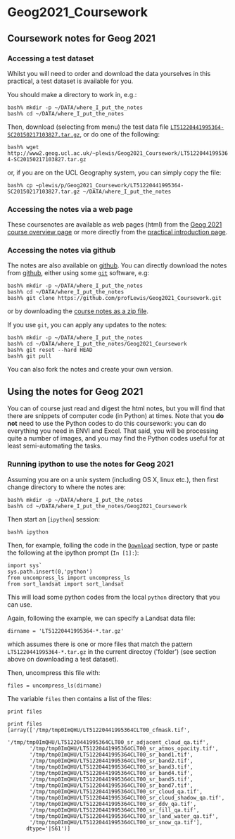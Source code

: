 # Geog2021_Coursework

## Coursework notes for Geog 2021

### Accessing a test dataset

Whilst you will need to order and download the data yourselves in this practical, a test dataset is available for you.

You should make a directory to work in, e.g.:

```
bash% mkdir -p ~/DATA/where_I_put_the_notes
bash% cd ~/DATA/where_I_put_the_notes
```

Then, download (selecting from menu) the test data file [`LT51220441995364-SC20150217103827.tar.gz`](http://www2.geog.ucl.ac.uk/~plewis/Geog2021_Coursework/LT51220441995364-SC20150217103827.tar.gz), or do one of the following:

`bash% wget http://www2.geog.ucl.ac.uk/~plewis/Geog2021_Coursework/LT51220441995364-SC20150217103827.tar.gz`

or, if you are on the UCL Geography system, you can simply copy the file:

`bash% cp ~plewis/p/Geog2021_Coursework/LT51220441995364-SC20150217103827.tar.gz ~/DATA/where_I_put_the_notes`


### Accessing the notes via a web page

These coursenotes are available as web pages (html) from the [Geog 2021 course overview page](http://www2.geog.ucl.ac.uk/~plewis/geog2021) or more directly from the [practical introduction page](http://www2.geog.ucl.ac.uk/~plewis/Geog2021_Coursework/CW-1-Pearl-River-Intro.html).

### Accessing the notes via github

The notes are also available on [github](https://github.com/profLewis/Geog2021_Coursework). You can directly download the notes from [github](https://github.com/profLewis/Geog2021_Coursework), either using some [`git`](http://en.wikipedia.org/wiki/Git_(software)) software, e.g:

```
bash% mkdir -p ~/DATA/where_I_put_the_notes
bash% cd ~/DATA/where_I_put_the_notes
bash% git clone https://github.com/profLewis/Geog2021_Coursework.git
```

or by downloading the [course notes as a zip file](https://github.com/profLewis/Geog2021_Coursework/archive/master.zip).

If you use `git`, you can apply any updates to the notes:

```
bash% mkdir -p ~/DATA/where_I_put_the_notes
bash% cd ~/DATA/where_I_put_the_notes/Geog2021_Coursework
bash% git reset --hard HEAD
bash% git pull
```

You can also fork the notes and create your own version.

## Using the notes for Geog 2021

You can of course just read and digest the html notes, but you will find that there are snippets of computer code (in Python) at times. Note that you **do not** need to use the Python codes to do this coursework: you can do everything you need in ENVI and Excel. That said, you will be processing quite a number of images, and you may find the Python codes useful for at least semi-automating the tasks.

### Running ipython to use the notes for Geog 2021

Assuming you are on a unix system (including OS X, linux etc.), then first change directory to where the notes are:

```
bash% mkdir -p ~/DATA/where_I_put_the_notes
bash% cd ~/DATA/where_I_put_the_notes/Geog2021_Coursework
```

Then start an [`ipython`] session:

`bash% ipython`


Then, for example, folling the code in the [`Download`](http://www2.geog.ucl.ac.uk/~plewis/Geog2021_Coursework/Download.html) section, type or paste the following at the ipython prompt (`In [1]:`):

```
import sys`
sys.path.insert(0,'python')
from uncompress_ls import uncompress_ls
from sort_landsat import sort_landsat
```

This will load some python codes from the local `python` directory that you can use.

Again, following the example, we can specify a Landsat data file:

`dirname = 'LT51220441995364-*.tar.gz'`

which assumes there is one or more files that match the pattern `LT51220441995364-*.tar.gz` in the current directoy ('folder') (see section above on downloading a test dataset).

Then, uncompress this file with:

`files = uncompress_ls(dirname)`

The variable `files` then contains a list of the files:

`print files`

```
print files
[array(['/tmp/tmp0ImQHU/LT51220441995364CLT00_cfmask.tif',
       '/tmp/tmp0ImQHU/LT51220441995364CLT00_sr_adjacent_cloud_qa.tif',
       '/tmp/tmp0ImQHU/LT51220441995364CLT00_sr_atmos_opacity.tif',
       '/tmp/tmp0ImQHU/LT51220441995364CLT00_sr_band1.tif',
       '/tmp/tmp0ImQHU/LT51220441995364CLT00_sr_band2.tif',
       '/tmp/tmp0ImQHU/LT51220441995364CLT00_sr_band3.tif',
       '/tmp/tmp0ImQHU/LT51220441995364CLT00_sr_band4.tif',
       '/tmp/tmp0ImQHU/LT51220441995364CLT00_sr_band5.tif',
       '/tmp/tmp0ImQHU/LT51220441995364CLT00_sr_band7.tif',
       '/tmp/tmp0ImQHU/LT51220441995364CLT00_sr_cloud_qa.tif',
       '/tmp/tmp0ImQHU/LT51220441995364CLT00_sr_cloud_shadow_qa.tif',
       '/tmp/tmp0ImQHU/LT51220441995364CLT00_sr_ddv_qa.tif',
       '/tmp/tmp0ImQHU/LT51220441995364CLT00_sr_fill_qa.tif',
       '/tmp/tmp0ImQHU/LT51220441995364CLT00_sr_land_water_qa.tif',
       '/tmp/tmp0ImQHU/LT51220441995364CLT00_sr_snow_qa.tif'], 
      dtype='|S61')]
```



